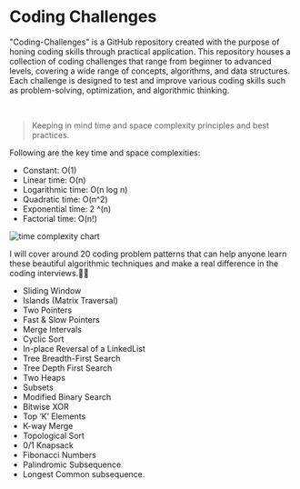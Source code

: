 # Coding Challenges

"Coding-Challenges" is a GitHub repository created with the purpose of honing coding skills through practical application. This repository houses a collection of coding challenges that range from beginner to advanced levels, covering a wide range of concepts, algorithms, and data structures. Each challenge is designed to test and improve various coding skills such as problem-solving, optimization, and algorithmic thinking.

<br>

> Keeping in mind time and space complexity principles and best practices.

Following are the key time and space complexities:

- Constant: O(1)
- Linear time: O(n)
- Logarithmic time: O(n log n)
- Quadratic time: O(n^2)
- Exponential time: 2 ^(n)
- Factorial time: O(n!)

![time complexity chart](https://misc-flexiple.s3.amazonaws.com/bon_cheat_sheet.jpg)

I will cover around 20 coding problem patterns that can help anyone learn these beautiful algorithmic techniques and make a real difference in the coding interviews.🙌🏻

- Sliding Window
- Islands (Matrix Traversal)
- Two Pointers
- Fast & Slow Pointers
- Merge Intervals
- Cyclic Sort
- In-place Reversal of a LinkedList
- Tree Breadth-First Search
- Tree Depth First Search
- Two Heaps
- Subsets
- Modified Binary Search
- Bitwise XOR
- Top ‘K’ Elements
- K-way Merge
- Topological Sort
- 0/1 Knapsack
- Fibonacci Numbers
- Palindromic Subsequence
- Longest Common subsequence.
